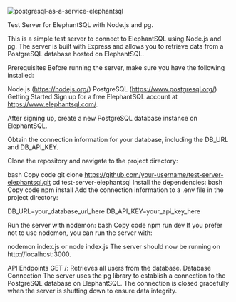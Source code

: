 

![postgresql-as-a-service-elephantsql](https://github.com/surafel9/test-server-demo/assets/96924000/a26b71c7-3da4-4be1-9a00-0637ff725151)


Test Server for ElephantSQL with Node.js and pg. 


This is a simple test server to connect to ElephantSQL using Node.js and pg. The server is built with Express and allows you to retrieve data from a PostgreSQL database hosted on ElephantSQL.

Prerequisites
Before running the server, make sure you have the following installed:

Node.js (https://nodejs.org/)
PostgreSQL (https://www.postgresql.org/)
Getting Started
Sign up for a free ElephantSQL account at https://www.elephantsql.com/.

After signing up, create a new PostgreSQL database instance on ElephantSQL.

Obtain the connection information for your database, including the DB_URL and DB_API_KEY.

Clone the repository and navigate to the project directory:

bash
Copy code
git clone https://github.com/your-username/test-server-elephantsql.git
cd test-server-elephantsql
Install the dependencies:
bash
Copy code
npm install
Add the connection information to a .env file in the project directory:

DB_URL=your_database_url_here
DB_API_KEY=your_api_key_here

Run the server with nodemon:
bash
Copy code
npm run dev
If you prefer not to use nodemon, you can run the server with:


nodemon index.js or node index.js
The server should now be running on http://localhost:3000.

API Endpoints
GET /: Retrieves all users from the database.
Database Connection
The server uses the pg library to establish a connection to the PostgreSQL database on ElephantSQL. The connection is closed gracefully when the server is shutting down to ensure data integrity.

